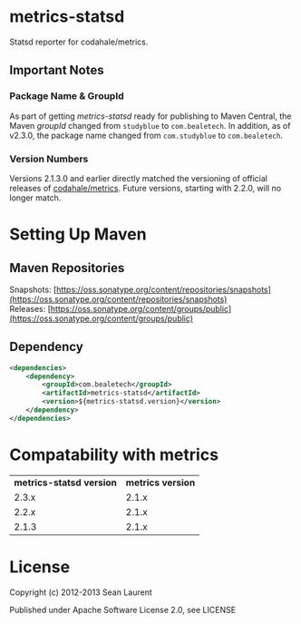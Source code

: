 # metrics-statsd

Statsd reporter for codahale/metrics.

## Important Notes

### Package Name & GroupId

As part of getting _metrics-statsd_ ready for publishing to Maven Central, the Maven _groupId_ changed from `studyblue` to `com.bealetech`. In addition, as of v2.3.0, the package name changed from `com.studyblue` to `com.bealetech`.

### Version Numbers

Versions 2.1.3.0 and earlier directly matched the versioning of official releases of [codahale/metrics](https://github.com/codahale/metrics). Future versions, starting with 2.2.0, will no longer match.

# Setting Up Maven
## Maven Repositories

Snapshots: [https://oss.sonatype.org/content/repositories/snapshots](https://oss.sonatype.org/content/repositories/snapshots)  
Releases: [https://oss.sonatype.org/content/groups/public](https://oss.sonatype.org/content/groups/public)

## Dependency

```xml
<dependencies>
    <dependency>
        <groupId>com.bealetech</groupId>
        <artifactId>metrics-statsd</artifactId>
        <version>${metrics-statsd.version}</version>
    </dependency>
</dependencies>
```

# Compatability with metrics

<table>
  <tr>
    <td><strong>metrics-statsd version</strong></td> 
    <td><strong>metrics version</strong></td> 
  </tr>
  <tr>
  	<td>2.3.x</td>
  	<td>2.1.x</td>
  </tr>  
  <tr>
  	<td>2.2.x</td>
  	<td>2.1.x</td>
  </tr>  
  <tr>
  	<td>2.1.3</td>
  	<td>2.1.x</td>
  </tr>  
</table>


# License

Copyright (c) 2012-2013 Sean Laurent

Published under Apache Software License 2.0, see LICENSE
